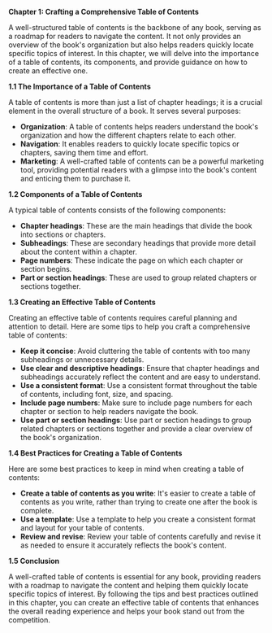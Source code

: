 <p><strong>Chapter 1: Crafting a Comprehensive Table of Contents</strong></p>

<p>A well-structured table of contents is the backbone of any book, serving as a roadmap for readers to navigate the content. It not only provides an overview of the book's organization but also helps readers quickly locate specific topics of interest. In this chapter, we will delve into the importance of a table of contents, its components, and provide guidance on how to create an effective one.</p>

<p><strong>1.1 The Importance of a Table of Contents</strong></p>

<p>A table of contents is more than just a list of chapter headings; it is a crucial element in the overall structure of a book. It serves several purposes:</p>

<ul>
<li><strong>Organization</strong>: A table of contents helps readers understand the book's organization and how the different chapters relate to each other.</li>
<li><strong>Navigation</strong>: It enables readers to quickly locate specific topics or chapters, saving them time and effort.</li>
<li><strong>Marketing</strong>: A well-crafted table of contents can be a powerful marketing tool, providing potential readers with a glimpse into the book's content and enticing them to purchase it.</li>
</ul>

<p><strong>1.2 Components of a Table of Contents</strong></p>

<p>A typical table of contents consists of the following components:</p>

<ul>
<li><strong>Chapter headings</strong>: These are the main headings that divide the book into sections or chapters.</li>
<li><strong>Subheadings</strong>: These are secondary headings that provide more detail about the content within a chapter.</li>
<li><strong>Page numbers</strong>: These indicate the page on which each chapter or section begins.</li>
<li><strong>Part or section headings</strong>: These are used to group related chapters or sections together.</li>
</ul>

<p><strong>1.3 Creating an Effective Table of Contents</strong></p>

<p>Creating an effective table of contents requires careful planning and attention to detail. Here are some tips to help you craft a comprehensive table of contents:</p>

<ul>
<li><strong>Keep it concise</strong>: Avoid cluttering the table of contents with too many subheadings or unnecessary details.</li>
<li><strong>Use clear and descriptive headings</strong>: Ensure that chapter headings and subheadings accurately reflect the content and are easy to understand.</li>
<li><strong>Use a consistent format</strong>: Use a consistent format throughout the table of contents, including font, size, and spacing.</li>
<li><strong>Include page numbers</strong>: Make sure to include page numbers for each chapter or section to help readers navigate the book.</li>
<li><strong>Use part or section headings</strong>: Use part or section headings to group related chapters or sections together and provide a clear overview of the book's organization.</li>
</ul>

<p><strong>1.4 Best Practices for Creating a Table of Contents</strong></p>

<p>Here are some best practices to keep in mind when creating a table of contents:</p>

<ul>
<li><strong>Create a table of contents as you write</strong>: It's easier to create a table of contents as you write, rather than trying to create one after the book is complete.</li>
<li><strong>Use a template</strong>: Use a template to help you create a consistent format and layout for your table of contents.</li>
<li><strong>Review and revise</strong>: Review your table of contents carefully and revise it as needed to ensure it accurately reflects the book's content.</li>
</ul>

<p><strong>1.5 Conclusion</strong></p>

<p>A well-crafted table of contents is essential for any book, providing readers with a roadmap to navigate the content and helping them quickly locate specific topics of interest. By following the tips and best practices outlined in this chapter, you can create an effective table of contents that enhances the overall reading experience and helps your book stand out from the competition.</p>
